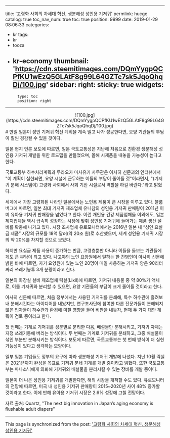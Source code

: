 
---
title: '고령화 사회의 차세대 혁신, 생분해성 성인용 기저귀'
permlink: hucge
catalog: true
toc_nav_num: true
toc: true
position: 9999
date: 2019-01-29 08:06:33
categories:
- kr
tags:
- kr
- tooza
- kr-economy
thumbnail: 'https://cdn.steemitimages.com/DQmYygpQCPfKU1wEzQ5GLAtF8g99L64GZTc7sk5JqoQhqDj/100.jpg'
sidebar:
    right:
        sticky: true
widgets:
    -
        type: toc
        position: right
---


<center>
![100.jpg](https://cdn.steemitimages.com/DQmYygpQCPfKU1wEzQ5GLAtF8g99L64GZTc7sk5JqoQhqDj/100.jpg)
</center>
#
만일 일본이 성인 기저귀 혁신 계획을 계속 밀고 나가 성공한다면, 요양 기관들의 부담이 훨씬 경감될 수 있을 것이다.

​일본 현지 언론 보도에 따르면, 일본 국토교통성은 지난해 처음으로 친환경 생분해성 성인용 기저귀 개발을 위한 로드맵을 만들었으며, 올해 시제품을 내놓을 가능성이 높다고 한다.

국토교통부 하수처리계획과 무라오카 마사유키 사무관은 아사히 신문과의 인터뷰에서 "이 계획이 실현되면, 요양 시설에 근무하는 이들의 부담이 줄어들 것"이라면서, "(기저귀 분해 시스템이) 고령화 사회에서 사회 기반 시설로서 역할을 하길 바란다."라고 밝혔다.

​세계에서 가장 고령화된 나라인 일본에서는 노인용 제품이 큰 시장을 이루고 있다. 블룸버그에 따르면, 일본 최대 기저귀 제조업체 유니참의 성인용 기저귀 판매량이 2011년 이미 유아용 기저귀 판매량을 넘었다고 한다. 이런 개인용 건강 제품업체들 이외에도, 일본 제지업체들 역시 급속히 성장하는 시장에 맞춰 성인용 기저귀에 들어가는 제품 생산 설비를 확충해 나가고 있다. 시장 조사업체 유로모니터에서는 2016년 일본 내 “성인 요실금 제품” 시장의 규모를 18억 달러(약 20조 원)로 추산했으며, 세계 성인용 기저귀 시장의 약 20%를 차지할 것으로 보았다.

​하지만 요실금 제품 사용이 증가하는 만큼, 고령층뿐만 아니라 이들을 돌보는 기관들에게도 큰 부담이 되고 있다. 나고야의 노인 요양원에서 일하는 한 간병인이 아사히 신문에 밝힌 바에 따르면, 자기 요양원에 있는 노인 20명이 매일 사용하는 기저귀 양은 90리터짜리 쓰레기봉투 3개 분량이라고 한다.

​일본의 화장실 설비 제조업체 릭실(Lixil)에 따르면, 기저귀 내용물 중 약 80%가 액체로, 이를 기저귀와 분리할 수 있으면, 요양 기관들의 부담이 크게 줄어들 것이라고 한다.

아사히 신문에 따르면, 처음 정부에서는 사용된 기저귀를 분쇄해, 특수 하수관에 흘려보내 분해시킨다는 아이디어를 내놨지만, 연구조사단에 참여한 다른 전문가들이 분해되지 않은 입자들이 하수관과 환경에 미칠 영향을 들어 비판을 내놓자, 현재 두 가지 대안 계획이 검토 중이라고 한다.

​첫 번째는 기계로 기저귀를 성분별로 분리한 다음, 배설물만 분해시키고, 기저귀 자체는 지정 쓰레기통에 버리는 방식이다. 두 번째는 기계로 기저귀를 분쇄하고, 그중 배설물이 섞인 부분만 분해시키는 방식이다. 보도에 따르면, 국토교통부는 첫 번째 방식이 더 실현 가능성이 있다고 생각하는 모양이다.

일부 일본 기업들도 정부의 요구에 따라 생분해성 기저귀 개발에 나섰다. 지난 10월 릭실은 2021년까지 완성을 목표로 기저귀 분쇄 기계를 개발 중이라고 밝혔다. 또한 국토교통부는 파나소닉에게 의뢰해 기저귀와 배설물을 분리시킬 수 있는 장비를 개발 중이다.

​일본이 더 나은 성인용 기저귀를 개발한다면, 해외 시장을 개척할 수도 있다. 유로모니터의 전망에 따르면, 미국 내 성인용 기저귀 판매량이 2015~2020년 사이 48% 증가할 것이라고 한다. 이에 반해 유아용 기저귀 시장은 2.6% 성장에 그칠 전망이다.

​자료 출처: Quartz, "The next big innovation in Japan’s aging economy is flushable adult diapers"

- - -

This page is synchronized from the post: ['고령화 사회의 차세대 혁신, 생분해성 성인용 기저귀'](https://steemit.com/@pius.pius/hucge)
